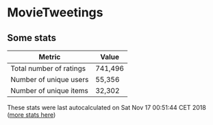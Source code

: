 # MovieTweetings
## Some stats

Metric | Value
--- | ---
Total number of ratings                 | 741,496
Number of unique users                  | 55,356
Number of unique items                  | 32,302
These stats were last autocalculated on Sat Nov 17 00:51:44 CET 2018  ([more stats here](./stats.md))

